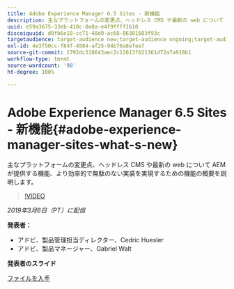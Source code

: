 ```yaml
---
title: Adobe Experience Manager 6.5 Sites - 新機能
description: 主なプラットフォームの変更点、ヘッドレス CMS や最新の web について AEM が提供する機能、より効率的で無駄のない実装を実現するための機能の概要を説明します。
uuid: e59a3675-33eb-418c-8e8a-e4f9ffff1b10
discoiquuid: d8fb6e18-cc71-48d0-ac68-86381603f93c
targetaudience: target-audience new;target-audience ongoing;target-audience upgrader
exl-id: 4e3f50cc-f84f-4584-af25-94b70a8efee7
source-git-commit: 1792dc318643aec2c12613f621361d72a7a918b1
workflow-type: tm+mt
source-wordcount: '90'
ht-degree: 100%

---
```


# Adobe Experience Manager 6.5 Sites - 新機能{#adobe-experience-manager-sites-what-s-new}

主なプラットフォームの変更点、ヘッドレス CMS や最新の web について AEM が提供する機能、より効率的で無駄のない実装を実現するための機能の概要を説明します。

>[!VIDEO](https://video.tv.adobe.com/v/26368/?quality=9)

*2019年3月6日（PT）に配信*

**発表者：**

* アドビ、製品管理担当ディレクター、Cedric Huesler
* アドビ、製品マネージャー、Gabriel Walt

**発表者のスライド**

[ファイルを入手](assets/aem65-whatsnewgem-march6.pdf)

